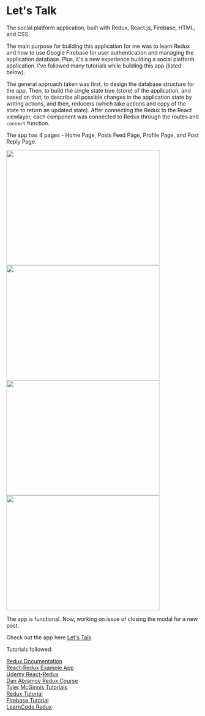 # Let's Talk

The social platform application, built with Redux, React.js, Firebase, HTML, and CSS. 

The main purpose for building this application for me was to learn Redux and how to use
Google Firebase for user authentication and managing the application database. Plus, it's a new 
experience building a social platform application. I've followed many tutorials while building this app (listed below). 

The general approach taken was first, to design the database structure for the app. Then, to build 
the single state tree (store) of the application, and based on that, to describe all possible changes in the application state by
 writing actions, and then, reducers (which take actions and copy of the state to return an updated state). After connecting the Redux to the React viewlayer, each component was connected to 
  Redux through the routes and `connect` function. 
  
The app has 4 pages - Home Page, Posts Feed Page, Profile Page, and Post Reply Page.  
  
<div>
<img src='https://image.ibb.co/k8GeJ6/Screenshot_2017_10_15_21_01_29.png' width='400px' height='300px' display='inline-block'>
<img src='https://image.ibb.co/dQxarR/Screenshot_2017_10_15_21_01_41.png' width='400px' height='300px' display='inline-block'>
<img src='https://image.ibb.co/mkvjkm/Screenshot_2017_10_15_21_01_50.png' width='400px' height='300px' display='inline-block'>
<img src='https://image.ibb.co/cTyekm/Screenshot_2017_10_15_21_20_13.png' width='400px' height='300px' display='inline-block'>
</div>

The app is functional. Now, working on issue of closing the modal for a new post. <br />

Check out the app here [Let's Talk](https://zarrina-social.firebaseapp.com/) <br />

Tutorials followed:


[Redux Documentation](http://redux.js.org) <br />
[React-Redux Example App](https://getstream.io/blog/cabin-react-redux-example-app-react/) <br />
[Udemy React-Redux](https://www.udemy.com/react-redux/) <br />
[Dan Abramov Redux Course](https://egghead.io/courses/getting-started-with-redux) <br />
[Tyler McGinnis Tutorials](https://www.youtube.com/user/irideabanana) <br />
[Redux Tutorial](https://docs.reduxframework.com/) <br />
[Firebase Tutorial](https://www.youtube.com/watch?v=jzkQXlvpvHU) <br />
[LearnCode Redux](https://www.youtube.com/watch?v=1w-oQ-i1XB8)
